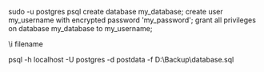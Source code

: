 sudo -u postgres psql
create database my_database;
create user my_username with encrypted password 'my_password';
grant all privileges on database my_database to my_username;

\i filename

psql -h localhost -U postgres -d postdata -f D:\Backup\database.sql